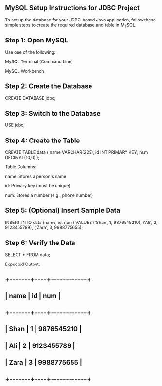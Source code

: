 ## MySQL Setup Instructions for JDBC Project

To set up the database for your JDBC-based Java application, follow these simple steps to create the required database and table in MySQL.

## Step 1: Open MySQL

Use one of the following:





MySQL Terminal (Command Line)



MySQL Workbench

## Step 2: Create the Database

CREATE DATABASE jdbc;

## Step 3: Switch to the Database

USE jdbc;

## Step 4: Create the Table

CREATE TABLE data (
    name VARCHAR(225),
    id INT PRIMARY KEY,
    num DECIMAL(10,0)
);

Table Columns:





name: Stores a person's name



id: Primary key (must be unique)



num: Stores a number (e.g., phone number)

## Step 5: (Optional) Insert Sample Data

INSERT INTO data (name, id, num) VALUES 
('Shan', 1, 9876545210),
('Ali', 2, 9123455789),
('Zara', 3, 9988775655);

## Step 6: Verify the Data

SELECT * FROM data;

Expected Output:

## +-------+----+------------+
## | name  | id |    num     |
## +-------+----+------------+
## | Shan  |  1 | 9876545210 |
## | Ali   |  2 | 9123455789 |
## | Zara  |  3 | 9988775655 |
## +-------+----+------------+
